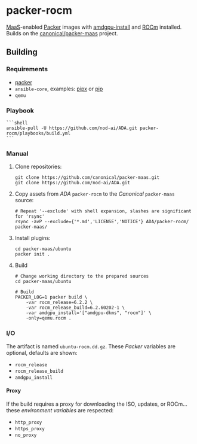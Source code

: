 # packer-rocm

[MaaS](https://maas.io/)-enabled [Packer](https://www.packer.io/) images
with [amdgpu-install](https://amdgpu-install.readthedocs.io/en/latest/) and [ROCm](https://www.amd.com/en/products/software/rocm.html) installed.
Builds on the [canonical/packer-maas](https://github.com/canonical/packer-maas/)
project.


## Building

### Requirements

* [packer](https://developer.hashicorp.com/packer/docs/install)
* `ansible-core`, examples: [pipx](https://docs.ansible.com/ansible/latest/installation_guide/intro_installation.html#installing-and-upgrading-ansible-with-pipx) or [pip](https://docs.ansible.com/ansible/latest/installation_guide/intro_installation.html#installing-and-upgrading-ansible-with-pip)
* `qemu`

### Playbook

    ```shell
    ansible-pull -U https://github.com/nod-ai/ADA.git packer-rocm/playbooks/build.yml
    ```

### Manual

1. Clone repositories:

    ```shell
    git clone https://github.com/canonical/packer-maas.git
    git clone https://github.com/nod-ai/ADA.git
    ```

2. Copy assets from _ADA_ `packer-rocm` to the _Canonical_ `packer-maas` source:

    ```shell
    # Repeat '--exclude' with shell expansion, slashes are significant for 'rsync'
    rsync -avP --exclude={'*.md','LICENSE','NOTICE'} ADA/packer-rocm/ packer-maas/
    ```

3. Install plugins:

    ```shell
    cd packer-maas/ubuntu
    packer init .
    ```

4. Build

    ```shell
    # Change working directory to the prepared sources
    cd packer-maas/ubuntu

    # Build
    PACKER_LOG=1 packer build \
        -var rocm_release=6.2.2 \
        -var rocm_release_build=6.2.60202-1 \
        -var amdgpu_install='["amdgpu-dkms", "rocm"]' \
        -only=qemu.rocm .
    ```

### I/O

The artifact is named `ubuntu-rocm.dd.gz`. These _Packer_ variables are optional, defaults are shown:

* `rocm_release`
* `rocm_release_build`
* `amdgpu_install`

#### Proxy

If the build requires a proxy for downloading the ISO, updates, or ROCm... these _environment variables_ are respected:

* `http_proxy`
* `https_proxy`
* `no_proxy`
